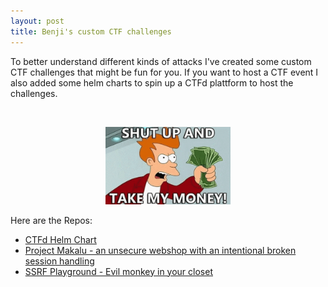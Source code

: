 ```yaml
---
layout: post
title: Benji's custom CTF challenges
---
```


To better understand different kinds of attacks I've created some custom CTF challenges that might be fun for you. If you want to host a CTF event I also added some helm charts to spin up a CTFd plattform to host the challenges. 

<br>
<p align="center">
<img width="200" src="/images/shutup.gif">
</p>


Here are the Repos:
* [CTFd Helm Chart](https://github.com/BenjiTrapp/CTFd-helm-chart)
* [Project Makalu - an unsecure webshop with an intentional broken session handling](https://github.com/BenjiTrapp/Project-Makalu)
* [SSRF Playground - Evil monkey in your closet](https://github.com/BenjiTrapp/ssrf-playground)
